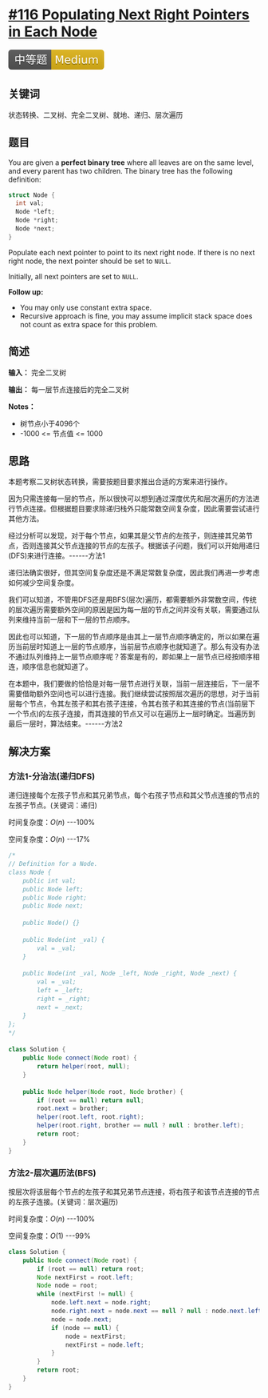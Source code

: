 # [#116 Populating Next Right Pointers in Each Node](https://leetcode.com/problems/populating-next-right-pointers-in-each-node/)

![Medium](/figures/Medium.svg)

## 关键词

状态转换、二叉树、完全二叉树、就地、递归、层次遍历

## 题目

You are given a **perfect binary tree** where all leaves are on the same level, and every parent has two children. The binary tree has the following definition:

``` c++
struct Node {
  int val;
  Node *left;
  Node *right;
  Node *next;
}
```

Populate each next pointer to point to its next right node. If there is no next right node, the next pointer should be set to `NULL`.

Initially, all next pointers are set to `NULL`.

**Follow up:**

+ You may only use constant extra space.
+ Recursive approach is fine, you may assume implicit stack space does not count as extra space for this problem.

## 简述

**输入：** 完全二叉树

**输出：** 每一层节点连接后的完全二叉树

**Notes：**

+ 树节点小于4096个
+ -1000 <= 节点值 <= 1000

## 思路

本题考察二叉树状态转换，需要按题目要求推出合适的方案来进行操作。

因为只需连接每一层的节点，所以很快可以想到通过深度优先和层次遍历的方法进行节点连接。但根据题目要求除递归栈外只能常数空间复杂度，因此需要尝试进行其他方法。

经过分析可以发现，对于每个节点，如果其是父节点的左孩子，则连接其兄弟节点，否则连接其父节点连接的节点的左孩子。根据该子问题，我们可以开始用递归(DFS)来进行连接。------方法1

递归法确实很好，但其空间复杂度还是不满足常数复杂度，因此我们再进一步考虑如何减少空间复杂度。

我们可以知道，不管用DFS还是用BFS(层次)遍历，都需要额外非常数空间，传统的层次遍历需要额外空间的原因是因为每一层的节点之间并没有关联，需要通过队列来维持当前一层和下一层的节点顺序。

因此也可以知道，下一层的节点顺序是由其上一层节点顺序确定的，所以如果在遍历当前层时知道上一层的节点顺序，当前层节点顺序也就知道了。那么有没有办法不通过队列维持上一层节点顺序呢？答案是有的，即如果上一层节点已经按顺序相连，顺序信息也就知道了。

在本题中，我们要做的恰恰是对每一层节点进行关联，当前一层连接后，下一层不需要借助额外空间也可以进行连接。我们继续尝试按照层次遍历的思想，对于当前层每个节点，令其左孩子和其右孩子连接，令其右孩子和其连接的节点(当前层下一个节点)的左孩子连接，而其连接的节点又可以在遍历上一层时确定。当遍历到最后一层时，算法结束。------方法2

## 解决方案

### 方法1-分治法(递归DFS)

递归连接每个左孩子节点和其兄弟节点，每个右孩子节点和其父节点连接的节点的左孩子节点。(关键词：递归)

时间复杂度：$O(n)$ ---100%

空间复杂度：$O(n)$ ---17%

``` java
/*
// Definition for a Node.
class Node {
    public int val;
    public Node left;
    public Node right;
    public Node next;

    public Node() {}

    public Node(int _val) {
        val = _val;
    }

    public Node(int _val, Node _left, Node _right, Node _next) {
        val = _val;
        left = _left;
        right = _right;
        next = _next;
    }
};
*/

class Solution {
    public Node connect(Node root) {
        return helper(root, null);
    }

    public Node helper(Node root, Node brother) {
        if (root == null) return null;
        root.next = brother;
        helper(root.left, root.right);
        helper(root.right, brother == null ? null : brother.left);
        return root;
    }
}
```

### 方法2-层次遍历法(BFS)

按层次将该层每个节点的左孩子和其兄弟节点连接，将右孩子和该节点连接的节点的左孩子连接。(关键词：层次遍历)

时间复杂度：$O(n)$ ---100%

空间复杂度：$O(1)$ ---99%

``` java
class Solution {
    public Node connect(Node root) {
        if (root == null) return root;
        Node nextFirst = root.left;
        Node node = root;
        while (nextFirst != null) {
            node.left.next = node.right;
            node.right.next = node.next == null ? null : node.next.left;
            node = node.next;
            if (node == null) {
                node = nextFirst;
                nextFirst = node.left;
            }
        }
        return root;
    }
}
```
